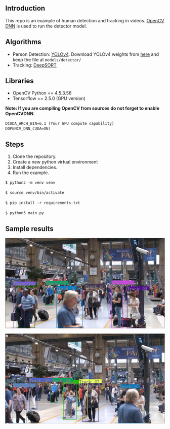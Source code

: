 ## Introduction
This repo is an example of human detection and tracking in videos. [OpenCV DNN](https://docs.opencv.org/master/d6/d0f/group__dnn.html) is used to run the detector model. 

## Algorithms 
- Person Detection: [YOLOv4](https://arxiv.org/abs/2004.10934). Download YOLOv4 weights from [here](https://github.com/AlexeyAB/darknet/releases/download/darknet_yolo_v3_optimal/yolov4.weights) and keep the file at ```models/detector/```
- Tracking: [DeepSORT](https://github.com/nwojke/deep_sort)

## Libraries
- OpenCV Python == 4.5.3.56
- Tensorflow == 2.5.0 (GPU version)

**Note: If you are compiling OpenCV from sources do not forget to enable OpenCVDNN.**
```
DCUDA_ARCH_BIN=6.1 (Your GPU compute capability)
DOPENCV_DNN_CUDA=ON)
```

## Steps
1. Clone the repository.
2. Create a new python virtual environment
3. Install dependencies.
4. Run the example.
   
```
$ python3 -m venv venv

$ source venv/bin/activate

$ pip install -r requirements.txt

$ python3 main.py 
```

## Sample results
[Result 1]: https://github.com/adam-p/markdown-here/raw/master/src/common/images/icon48.png "Logo Title Text 2"

![Result 1](./images/example1.png "Sample result 1")

![Result 2](./images/example2.png "Sample result 2")